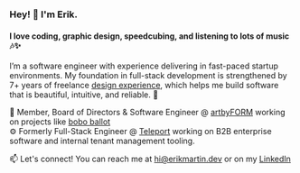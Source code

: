 ### Hey! 👋 I'm Erik.
#### I love coding, graphic design, speedcubing, and listening to lots of music 🎶✨

I’m a software engineer with experience delivering in fast-paced startup environments. My foundation in full-stack development is strengthened by 7+ years of freelance [design experience](https://emtacolor.com/#work), which helps me build software that is beautiful, intuitive, and reliable. 🚀

🎨 Member, Board of Directors & Software Engineer @ [artbyFORM](https://artbyform.com/about/) working on projects like [bobo ballot](https://github.com/artbyFORM/bobo-ballot) <br>
⚙️ Formerly Full-Stack Engineer @ [Teleport](https://goteleport.com) working on B2B enterprise software and internal tenant management tooling. <br>

📫 Let's connect! You can reach me at hi@erikmartin.dev or on my [LinkedIn](https://www.linkedin.com/in/erikmartin29/) <br><br>
